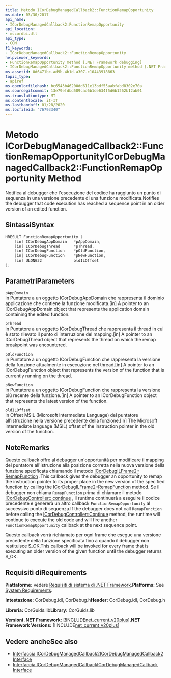 ```yaml
---
title: Metodo ICorDebugManagedCallback2::FunctionRemapOpportunity
ms.date: 03/30/2017
api_name:
- ICorDebugManagedCallback2.FunctionRemapOpportunity
api_location:
- mscordbi.dll
api_type:
- COM
f1_keywords:
- ICorDebugManagedCallback2::FunctionRemapOpportunity
helpviewer_keywords:
- FunctionRemapOpportunity method [.NET Framework debugging]
- ICorDebugManagedCallback2::FunctionRemapOpportunity method [.NET Framework debugging]
ms.assetid: 0d6471bc-ad9b-4b1d-a307-c10443918863
topic_type:
- apiref
ms.openlocfilehash: bc6543b46200dd611e13bdf55aabfabd8302e70a
ms.sourcegitcommit: 13e79efdbd589cad6b1de634f5d6b1262b12ab01
ms.translationtype: MT
ms.contentlocale: it-IT
ms.lasthandoff: 01/28/2020
ms.locfileid: "76793340"
---
```

# <a name="icordebugmanagedcallback2functionremapopportunity-method"></a><span data-ttu-id="343f2-102">Metodo ICorDebugManagedCallback2::FunctionRemapOpportunity</span><span class="sxs-lookup"><span data-stu-id="343f2-102">ICorDebugManagedCallback2::FunctionRemapOpportunity Method</span></span>
<span data-ttu-id="343f2-103">Notifica al debugger che l'esecuzione del codice ha raggiunto un punto di sequenza in una versione precedente di una funzione modificata.</span><span class="sxs-lookup"><span data-stu-id="343f2-103">Notifies the debugger that code execution has reached a sequence point in an older version of an edited function.</span></span>  
  
## <a name="syntax"></a><span data-ttu-id="343f2-104">Sintassi</span><span class="sxs-lookup"><span data-stu-id="343f2-104">Syntax</span></span>  
  
```cpp  
HRESULT FunctionRemapOpportunity (  
    [in] ICorDebugAppDomain   *pAppDomain,  
    [in] ICorDebugThread      *pThread,  
    [in] ICorDebugFunction    *pOldFunction,  
    [in] ICorDebugFunction    *pNewFunction,  
    [in] ULONG32              oldILOffset  
);  
```  
  
## <a name="parameters"></a><span data-ttu-id="343f2-105">Parametri</span><span class="sxs-lookup"><span data-stu-id="343f2-105">Parameters</span></span>  
 `pAppDomain`  
 <span data-ttu-id="343f2-106">in Puntatore a un oggetto ICorDebugAppDomain che rappresenta il dominio applicazione che contiene la funzione modificata.</span><span class="sxs-lookup"><span data-stu-id="343f2-106">[in] A pointer to an ICorDebugAppDomain object that represents the application domain containing the edited function.</span></span>  
  
 `pThread`  
 <span data-ttu-id="343f2-107">in Puntatore a un oggetto ICorDebugThread che rappresenta il thread in cui è stato rilevato il punto di interruzione del mapping.</span><span class="sxs-lookup"><span data-stu-id="343f2-107">[in] A pointer to an ICorDebugThread object that represents the thread on which the remap breakpoint was encountered.</span></span>  
  
 `pOldFunction`  
 <span data-ttu-id="343f2-108">in Puntatore a un oggetto ICorDebugFunction che rappresenta la versione della funzione attualmente in esecuzione nel thread.</span><span class="sxs-lookup"><span data-stu-id="343f2-108">[in] A pointer to an ICorDebugFunction object that represents the version of the function that is currently running on the thread.</span></span>  
  
 `pNewFunction`  
 <span data-ttu-id="343f2-109">in Puntatore a un oggetto ICorDebugFunction che rappresenta la versione più recente della funzione.</span><span class="sxs-lookup"><span data-stu-id="343f2-109">[in] A pointer to an ICorDebugFunction object that represents the latest version of the function.</span></span>  
  
 `oldILOffset`  
 <span data-ttu-id="343f2-110">in Offset MSIL (Microsoft Intermediate Language) del puntatore all'istruzione nella versione precedente della funzione.</span><span class="sxs-lookup"><span data-stu-id="343f2-110">[in] The Microsoft intermediate language (MSIL) offset of the instruction pointer in the old version of the function.</span></span>  
  
## <a name="remarks"></a><span data-ttu-id="343f2-111">Note</span><span class="sxs-lookup"><span data-stu-id="343f2-111">Remarks</span></span>  
 <span data-ttu-id="343f2-112">Questo callback offre al debugger un'opportunità per modificare il mapping del puntatore all'istruzione alla posizione corretta nella nuova versione della funzione specificata chiamando il metodo [ICorDebugILFrame2:: RemapFunction](icordebugilframe2-remapfunction-method.md) .</span><span class="sxs-lookup"><span data-stu-id="343f2-112">This callback gives the debugger an opportunity to remap the instruction pointer to its proper place in the new version of the specified function by calling the [ICorDebugILFrame2::RemapFunction](icordebugilframe2-remapfunction-method.md) method.</span></span> <span data-ttu-id="343f2-113">Se il debugger non chiama `RemapFunction` prima di chiamare il metodo [ICorDebugController:: continue](icordebugcontroller-continue-method.md) , il runtime continuerà a eseguire il codice precedente e genererà un altro callback `FunctionRemapOpportunity` al successivo punto di sequenza.</span><span class="sxs-lookup"><span data-stu-id="343f2-113">If the debugger does not call `RemapFunction` before calling the [ICorDebugController::Continue](icordebugcontroller-continue-method.md) method, the runtime will continue to execute the old code and will fire another `FunctionRemapOpportunity` callback at the next sequence point.</span></span>  
  
 <span data-ttu-id="343f2-114">Questo callback verrà richiamato per ogni frame che esegue una versione precedente della funzione specificata fino a quando il debugger non restituisce S_OK.</span><span class="sxs-lookup"><span data-stu-id="343f2-114">This callback will be invoked for every frame that is executing an older version of the given function until the debugger returns S_OK.</span></span>  
  
## <a name="requirements"></a><span data-ttu-id="343f2-115">Requisiti di</span><span class="sxs-lookup"><span data-stu-id="343f2-115">Requirements</span></span>  
 <span data-ttu-id="343f2-116">**Piattaforme:** vedere [Requisiti di sistema di .NET Framework](../../../../docs/framework/get-started/system-requirements.md).</span><span class="sxs-lookup"><span data-stu-id="343f2-116">**Platforms:** See [System Requirements](../../../../docs/framework/get-started/system-requirements.md).</span></span>  
  
 <span data-ttu-id="343f2-117">**Intestazione:** CorDebug.idl, CorDebug.h</span><span class="sxs-lookup"><span data-stu-id="343f2-117">**Header:** CorDebug.idl, CorDebug.h</span></span>  
  
 <span data-ttu-id="343f2-118">**Libreria:** CorGuids.lib</span><span class="sxs-lookup"><span data-stu-id="343f2-118">**Library:** CorGuids.lib</span></span>  
  
 <span data-ttu-id="343f2-119">**Versioni .NET Framework:** [!INCLUDE[net_current_v20plus](../../../../includes/net-current-v20plus-md.md)]</span><span class="sxs-lookup"><span data-stu-id="343f2-119">**.NET Framework Versions:** [!INCLUDE[net_current_v20plus](../../../../includes/net-current-v20plus-md.md)]</span></span>  
  
## <a name="see-also"></a><span data-ttu-id="343f2-120">Vedere anche</span><span class="sxs-lookup"><span data-stu-id="343f2-120">See also</span></span>

- [<span data-ttu-id="343f2-121">Interfaccia ICorDebugManagedCallback2</span><span class="sxs-lookup"><span data-stu-id="343f2-121">ICorDebugManagedCallback2 Interface</span></span>](icordebugmanagedcallback2-interface.md)
- [<span data-ttu-id="343f2-122">Interfaccia ICorDebugManagedCallback</span><span class="sxs-lookup"><span data-stu-id="343f2-122">ICorDebugManagedCallback Interface</span></span>](icordebugmanagedcallback-interface.md)
